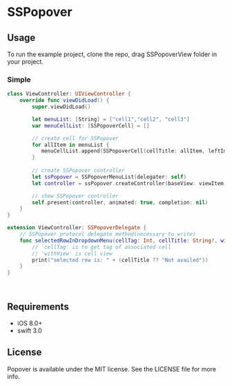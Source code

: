 # SSPopover

## Usage

To run the example project, clone the repo, drag SSPopoverView folder in your project.

### Simple

```swift
class ViewController: UIViewController {
    override func viewDidLoad() {
        super.viewDidLoad()

        let menuList: [String] = ["cell1","cell2", "cell3"]
        var menuCellList: [SSPopoverCell] = []

        // create cell for SSPopover
        for allItem in menuList {
           menuCellList.append(SSPopoverCell(cellTitle: allItem, leftImageName: nil))
        }
        
        // create SSPopover controller
        let ssPopover = SSPopoverMenuList(delegater: self)
        let controller = ssPopover.createController(baseView: viewItem, cellList: menuCellList, direction: direction)

        // show SSPopover controller
        self.present(controller, animated: true, completion: nil)
    }
}

extension ViewController: SSPopoverDelegate {
    // SSPopover protocol delegate method(necessary to write)
    func selectedRowInDropdownMenu(cellTag: Int, cellTitle: String?, withView: Any?) {
        // 'cellTag' is to get tag of associated cell
        // 'withView' is cell view
        print("selected row is: " + (cellTitle ?? "Not availed"))
    }
}




```

## Requirements
- iOS 8.0+
- swift 3.0


## License

Popover is available under the MIT license. See the LICENSE file for more info.

